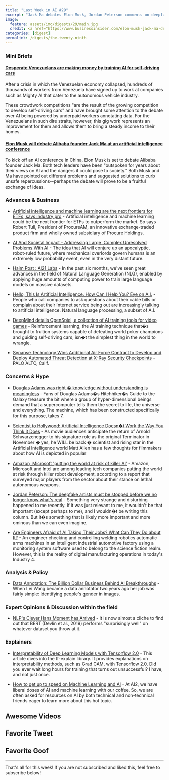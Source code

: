 ```yaml
---
title: "Last Week in AI #29"
excerpt: "Jack Ma debates Elon Musk, Jordan Peterson comments on deepfakes, and more!"
image:
  feature: assets/img/digests/29/main.jpg
  credit: <a href="https://www.businessinsider.com/elon-musk-jack-ma-debate-artificial-intelligence-china-2019-8"> Business Insider
categories: [digest]
permalink: /digests/the-twenty-ninth
---
```


### Mini Briefs

#### [Desperate Venezuelans are making money by training AI for self-driving cars](https://www.technologyreview.com/s/614194/venezuela-crisis-platform-work-trains-self-driving-car-ai-data/)

After a crisis in which the Venezuelan economy collapsed, hundreds of thousands of workers from Venezuela
have signed up to work at companies such as Mighty AI that cater to the autonomous vehicle industry.

These crowdwork competitions "are the result of the growing competition to develop self-driving cars"
and have brought some attention to the debate over AI being powered by underpaid workers annotating
data. For the Venezuelans in such dire straits, however, this gig work represents an improvement for
them and allows them to bring a steady income to their homes.

#### [Elon Musk will debate Alibaba founder Jack Ma at an artificial intelligence conference](https://www.businessinsider.com/elon-musk-jack-ma-debate-artificial-intelligence-china-2019-8)

To kick off an AI conference in China, Elon Musk is set to debate Alibaba founder Jack Ma.
Both tech leaders have been "outspoken for years about their views on AI and the dangers it
could pose to society." Both Musk and Ma have pointed out different problems and suggested
solutions to curb unsafe repercussions--perhaps the debate will prove to be a fruitful
exchange of ideas.

### Advances & Business

* [Artificial intelligence and machine learning are the next frontiers for ETFs, says industry pro](https://www.cnbc.com/2019/08/24/artificial-intelligence-and-machine-learning-are-the-next-frontiers-for-etfs.html) - Artificial intelligence and machine learning could be the next frontier for ETFs to outperform the market. So says Robert Tull, President of ProcureAM, an innovative exchange-traded product firm and wholly owned subsidiary of Procure Holdings.

* [AI And Societal Impact - Addressing Large, Complex Unresolved Problems With AI](https://www.forbes.com/sites/cognitiveworld/2019/08/25/ai-and-societal-impact-addressing-large-complex-unresolved-problems-with-ai/) - The idea that AI will conjure up an apocalyptic, robot-ruled future, where mechanical overlords govern humans is an extremely low probability event, even in the very distant future.

* [Haim Post : AI21 Labs](https://www.ai21.com/haim-post) - In the past six months, we've seen great advances in the field of Natural Language Generation (NLG), enabled by applying huge amounts of computing power to train large language models on massive datasets.

* [Hello, This Is Artificial Intelligence. How Can I Help You? Eye on A.I.](https://fortune.com/2019/08/27/customer-service-artificial-intelligence/) - People who call companies to ask questions about their cable bills or complain about their Internet service being out are increasingly talking to artificial intelligence. Natural language processing, a subset of A.I.

* [DeepMind details OpenSpiel, a collection of AI training tools for video games](https://venturebeat.com/2019/08/27/deepmind-details-openspiel-a-collection-of-ai-training-tools-for-video-games/) - Reinforcement learning, the AI training technique that�s brought to fruition systems capable of defeating world poker champions and guiding self-driving cars, isn�t the simplest thing in the world to wrangle.

* [Synapse Technology Wins Additional Air Force Contract to Develop and Deploy Automated Threat Detection at X-Ray Security Checkpoints](https://markets.businessinsider.com/news/stocks/synapse-technology-wins-additional-air-force-contract-to-develop-and-deploy-automated-threat-detection-at-x-ray-security-checkpoints-1028476151) - PALO ALTO, Calif.

### Concerns & Hype

* [Douglas Adams was right � knowledge without understanding is meaningless](https://www.theguardian.com/commentisfree/2019/aug/24/douglas-adams-was-right-knowledge-without-understanding-is-meaningless) - Fans of Douglas Adams�s Hitchhiker�s Guide to the Galaxy treasure the bit where a group of hyper-dimensional beings demand that a supercomputer tells them the secret to life, the universe and everything. The machine, which has been constructed specifically for this purpose, takes 7.

* [Scientist to Hollywood: Artificial Intelligence Doesn�t Work the Way You Think it Does](https://www.bleedingcool.com/2019/08/24/scientist-to-hollywood-artificial-intelligence-doesnt-work-the-way-you-think-it-does/) - As movie audiences anticipate the return of Arnold Schwarzenegger to his signature role as the original Terminator in November � yes, he WILL be back � scientist and rising star in the Artificial Intelligence world Matt Allen has a few thoughts for filmmakers about how AI is depicted in popular

* [Amazon, Microsoft 'putting the world at risk of killer AI'](https://japantoday.com/category/tech/amazon-microsoft-'putting-world-at-risk-of-killer-ai'-study) - Amazon, Microsoft and Intel are among leading tech companies putting the world at risk through killer robot development, according to a report that surveyed major players from the sector about their stance on lethal autonomous weapons.

* [Jordan Peterson: The deepfake artists must be stopped before we no longer know what's real](https://nationalpost.com/opinion/jordan-peterson-deep-fake) - Something very strange and disturbing happened to me recently. If it was just relevant to me, it wouldn't be that important (except perhaps to me), and I wouldn�t be writing this column. But it�s something that is likely more important and more ominous than we can even imagine.

* [Are Engineers Afraid of AI Taking Their Jobs? What Can They Do about It?](https://interestingengineering.com/how-artificial-intelligence-is-going-to-transform-the-engineers-jobs) - An engineer checking and controlling welding robotics automatic arms machines in an intelligent industrial automotive factory using a monitoring system software used to belong to the science fiction realm. However, this is the reality of digital manufacturing operations in today's Industry 4.

### Analysis & Policy

* [Data Annotation: The Billion Dollar Business Behind AI Breakthroughs](https://medium.com/syncedreview/data-annotation-the-billion-dollar-business-behind-ai-breakthroughs-d929b0a50d23) - When Lei Wang became a data annotator two years ago her job was fairly simple: Identifying people's gender in images.

### Expert Opinions & Discussion within the field

* [NLP's Clever Hans Moment has Arrived](https://thegradient.pub/nlps-clever-hans-moment-has-arrived/) - It is now almost a cliche to find out that BERT (Devlin et al., 2019) performs "surprisingly well" on whatever dataset you throw at it.

### Explainers

* [Interpretability of Deep Learning Models with Tensorflow 2.0](https://blog.sicara.com/interpretability-deep-learning-models-tensorflow-2-0-7d4ddaa351a3) - This article dives into the tf-explain library. It provides explanations on interpretability methods, such as Grad CAM, with Tensorflow 2.0. Did you ever wait long hours for training that turns out unsuccessful? I have, and not just once.

* [How to get up to speed on Machine Learning and AI](https://medium.com/ai2-blog/how-to-get-up-to-speed-on-machine-learning-and-ai-a0fd923d4169) - At AI2, we have liberal doses of AI and machine learning with our coffee. So, we are often asked for resources on AI by both technical and non-technical friends eager to learn more about this hot topic.

## Awesome Videos



## Favorite Tweet



## Favorite Goof



<hr>

That's all for this week! If you are not subscribed and liked this, feel free to subscribe below!
